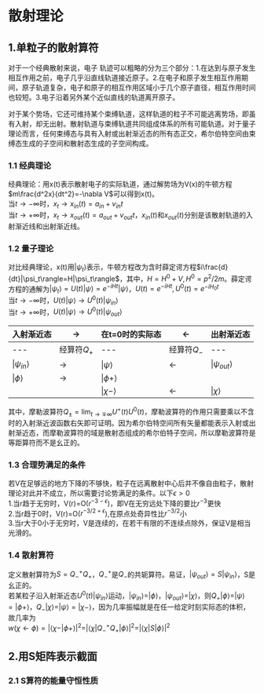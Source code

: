 # 散射理论

## 1.单粒子的散射算符

对于一个经典散射来说，电子 轨迹可以粗略的分为三个部分：1.在达到与原子发生相互作用之前，电子几乎沿直线轨道接近原子。2.在电子和原子发生相互作用期间，原子轨道复杂，电子和原子的相互作用区域小于几个原子直径，相互作用时间也较短。3.电子沿着另外某个近似直线的轨道离开原子。

对于某个势场，它还可维持某个束缚轨道，这样轨道的粒子不可能逃离势场，即虽有入射，却无出射。散射轨道与束缚轨道共同组成体系的所有可能轨道。对于量子理论而言，任何束缚态与具有入射或出射渐近态的所有态正交，希尔伯特空间由束缚态生成的子空间和散射态生成的子空间构成。

### 1.1 经典理论

经典理论：用x(t)表示散射电子的实际轨道，通过解势场为V(x)的牛顿方程$m\frac{d^2x}{dt^2}=-\nabla V$可以得到x(t)。  
当$t\to-\infty$时，$x_t\to x_{in}(t)=a_{in}+v_{in}t$  
当$t\to+\infty$时，$x_t\to x_{out}(t)=a_{out}+v_{out}t$，$x_{in}(t)$和$x_{out}(t)$分别是该散射轨道的入射渐近线和出射渐近线。

### 1.2 量子理论

对比经典理论，x(t)用$|\psi_t\rangle$表示，牛顿方程改为含时薛定谔方程$i\frac{d}{dt}|\psi_t\rangle=H|\psi_t\rangle$，其中，$H=H^0+V,H^0=p^2/2m$。薛定谔方程的通解为$|\psi_t\rangle=U(t)|\psi\rangle=e^{-iHt}|\psi\rangle$，$U(t)=e^{-iHt},U^0(t)=e^{-iH_0t}$  
当$t\to-\infty$时，$U(t)|\psi\rangle \to U^0(t)|\psi_{in}\rangle$  
当$t\to+\infty$时，$U(t)|\psi\rangle \to U^0(t)|\psi_{out}\rangle$

| 入射渐近态| $\to$   | 在t=0时的实际态 | $\gets$    | 出射渐近态 |
| ---      | ---     | ---            |---         |---        |
| ---      | 经算符$Q_+$    | ---    |经算符$Q_-$ |---  |
| &#124;$\psi_{in}\rangle$ | $\to$ | &#124;$\psi\rangle$ |$\gets$ |&#124;$\psi_{out}\rangle$|
| &#124;$\phi\rangle$ | $\to$ | &#124;$\phi+\rangle$ | | |
| | | &#124;$\chi-\rangle$ |$\gets$ |&#124;$\chi\rangle$|
其中，摩勒波算符$Q_\pm=\lim_{t\to\mp\infty}U^+(t)U^0(t)$，摩勒波算符的作用只需要乘以不含时的入射渐近波函数右矢即可证明。因为希尔伯特空间所有矢量都能表示入射或出射渐近态，而摩勒波算符的域是散射态组成的希尔伯特子空间，所以摩勒波算符是等距算符而不是幺正的。

### 1.3 合理势满足的条件

若V在足够远的地方下降的不够快，粒子在远离散射中心后并不像自由粒子，散射理论对此并不成立，所以需要讨论势满足的条件。以下$\epsilon>0$  
1.当r趋于无穷时，V(r)=O($r^{-3-\epsilon}$)，即V在无穷远处下降的要比$r^{-3}$更快  
2.当r趋于0时，V(r)=O($r^{-3/2+\epsilon}$),在原点处奇异性比$r^{-3/2}$小  
3.当r大于0小于无穷时，V是连续的，在若干有限的不连续点除外，保证V是相当光滑的。

### 1.4 散射算符

定义散射算符为$S=Q_-^+Q_+$，$Q_-^+$是$Q_-$的共轭算符。易证，$|\psi_{out}\rangle=S|\psi_{in}\rangle$，S是幺正的。  
若某粒子沿入射渐近态$U^0(t)|\psi_{in}\rangle$运动，$|\psi_{in}\rangle=|\phi\rangle$，$|\psi_{out}\rangle=|\chi\rangle$，则$Q_+|\phi\rangle=|\psi\rangle=|\phi+\rangle$，$Q_-|\chi\rangle=|\psi\rangle=|\chi-\rangle$，因为几率振幅就是在任一给定时刻实际态的体积，故几率为  
$w(\chi\gets\phi)=|\langle\chi-|\phi+\rangle|^2=|\langle\chi|Q_-^+Q_+|\phi\rangle|^2=|\langle\chi|S|\phi\rangle|^2$

## 2.用S矩阵表示截面

### 2.1 S算符的能量守恒性质


